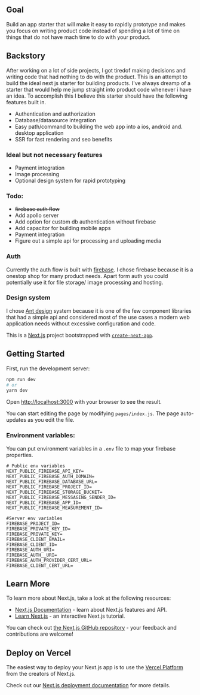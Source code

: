 ## Goal
Build an app starter that will make it easy to rapidly prototype and makes you focus on writing product code instead of spending a lot of time on things that do not have mach time to do with your product.

## Backstory
After working on a lot of side projects, I got tiredof making decisions and writing code that had nothing to do with the product. This is an attempt to build the ideal next js starter for building products. I've always dreamp of a starter that would help me jump straight into product code whenever i have an idea. To accomplish this I believe this starter should have the following features built in.
* Authentication and authorization
* Database/datasource integration
* Easy path/command to building the web app into a ios, android and. desktop application
* SSR for fast rendering and seo benefits

### Ideal but not necessary features
* Payment integration
* Image processing
* Optional design system for rapid prototyping

### Todo:
* <s> firebase auth flow </s>
* Add apollo server
* Add option for custom db authentication without firebase
* Add capacitor for building mobile apps
* Payment integration
* Figure out a simple api for processing and uploading media



### Auth
Currently the auth flow is built with [firebase](https://firebase.google.com/). I chose firebase because it is a onestop shop for many product needs. Apart form auth you could potentially use it for file storage/ image processing and hosting. 

### Design system
I chose [Ant design](https://ant.design/) system because it is one of the few component libraries that had a simple api and considered most of the use cases a modern web application needs without excessive configuration and code. 




This is a [Next.js](https://nextjs.org/) project bootstrapped with [`create-next-app`](https://github.com/vercel/next.js/tree/canary/packages/create-next-app).

## Getting Started

First, run the development server:

```bash
npm run dev
# or
yarn dev
```

Open [http://localhost:3000](http://localhost:3000) with your browser to see the result.

You can start editing the page by modifying `pages/index.js`. The page auto-updates as you edit the file.

### Environment variables: 
You can put environment variables in a ```.env``` file to map your firebase properties.
```
# Public env variables
NEXT_PUBLIC_FIREBASE_API_KEY=
NEXT_PUBLIC_FIREBASE_AUTH_DOMAIN=
NEXT_PUBLIC_FIREBASE_DATABASE_URL=
NEXT_PUBLIC_FIREBASE_PROJECT_ID=
NEXT_PUBLIC_FIREBASE_STORAGE_BUCKET=
NEXT_PUBLIC_FIREBASE_MESSAGING_SENDER_ID=
NEXT_PUBLIC_FIREBASE_APP_ID=
NEXT_PUBLIC_FIREBASE_MEASUREMENT_ID=

#Server env variables
FIREBASE_PROJECT_ID=
FIREBASE_PRIVATE_KEY_ID=
FIREBASE_PRIVATE_KEY=
FIREBASE_CLIENT_EMAIL=
FIREBASE_CLIENT_ID=
FIREBASE_AUTH_URI=
FIREBASE_AUTH__URI=
FIREBASE_AUTH_PROVIDER_CERT_URL=
FIREBASE_CLIENT_CERT_URL=
```

## Learn More

To learn more about Next.js, take a look at the following resources:

- [Next.js Documentation](https://nextjs.org/docs) - learn about Next.js features and API.
- [Learn Next.js](https://nextjs.org/learn) - an interactive Next.js tutorial.

You can check out [the Next.js GitHub repository](https://github.com/vercel/next.js/) - your feedback and contributions are welcome!

## Deploy on Vercel

The easiest way to deploy your Next.js app is to use the [Vercel Platform](https://vercel.com/import?utm_medium=default-template&filter=next.js&utm_source=create-next-app&utm_campaign=create-next-app-readme) from the creators of Next.js.

Check out our [Next.js deployment documentation](https://nextjs.org/docs/deployment) for more details.
